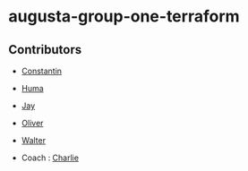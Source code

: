 # augusta-group-one-terraform

## Contributors

- [Constantin](https://github.com/Constantin-Coica)
- [Huma]()
- [Jay](https://github.com/JayBuckby)
- [Oliver](https://github.com/ovt12)
- [Walter](https://github.com/waltervoynarovsky)

- Coach : [Charlie](https://github.com/Charlie-robin)
